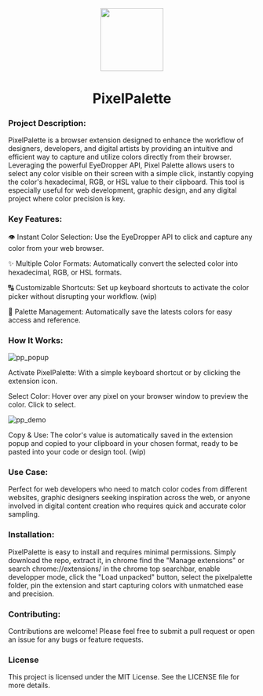 <div align="center">
  <img width="128" height="128" src="https://github.com/tomcadene/pixelpalette/assets/165381734/fa13c5b9-3f32-4cc7-b834-0173d5f7dd34">
</div>

<h1 align="center">PixelPalette</h1>

### Project Description:
PixelPalette is a browser extension designed to enhance the workflow of designers, developers, and digital artists by providing an intuitive and efficient way to capture and utilize colors directly from their browser. Leveraging the powerful EyeDropper API, Pixel Palette allows users to select any color visible on their screen with a simple click, instantly copying the color's hexadecimal, RGB, or HSL value to their clipboard. This tool is especially useful for web development, graphic design, and any digital project where color precision is key.

### Key Features:
👁️ Instant Color Selection: Use the EyeDropper API to click and capture any color from your web browser.

✨ Multiple Color Formats: Automatically convert the selected color into hexadecimal, RGB, or HSL formats.

🔠 Customizable Shortcuts: Set up keyboard shortcuts to activate the color picker without disrupting your workflow. (wip)

🎨 Palette Management: Automatically save the latests colors for easy access and reference.

### How It Works:

![pp_popup](https://github.com/tomcadene/pixelpalette/assets/165381734/672b9036-0c5c-4482-98ec-23ce5a2707b7)

Activate PixelPalette: With a simple keyboard shortcut or by clicking the extension icon.

Select Color: Hover over any pixel on your browser window to preview the color. Click to select.

![pp_demo](https://github.com/tomcadene/pixelpalette/assets/165381734/6c518c38-d374-40e7-9a97-bb98b117d2d3)

Copy & Use: The color's value is automatically saved in the extension popup and copied to your clipboard in your chosen format, ready to be pasted into your code or design tool. (wip)

### Use Case:
Perfect for web developers who need to match color codes from different websites, graphic designers seeking inspiration across the web, or anyone involved in digital content creation who requires quick and accurate color sampling.

### Installation:
PixelPalette is easy to install and requires minimal permissions. Simply download the repo, extract it, in chrome find the "Manage extensions" or search chrome://extensions/ in the chrome top searchbar, enable developper mode, click the "Load unpacked" button, select the pixelpalette folder, pin the extension and start capturing colors with unmatched ease and precision.

### Contributing:
Contributions are welcome! Please feel free to submit a pull request or open an issue for any bugs or feature requests.

### License
This project is licensed under the MIT License. See the LICENSE file for more details.
